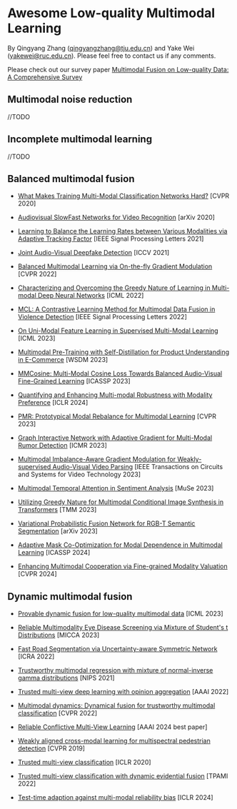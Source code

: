 # Awesome Low-quality Multimodal Learning

By Qingyang Zhang (qingyangzhang@tju.edu.cn) and Yake Wei (yakewei@ruc.edu.cn). Please feel free to contact us if any comments.

Please check out our survey paper [Multimodal Fusion on Low-quality Data: A Comprehensive Survey](http://arxiv.org/abs/2404.18947)





## Multimodal noise reduction

//TODO

## Incomplete multimodal learning


//TODO



## Balanced multimodal fusion

- [What Makes Training Multi-Modal Classification Networks Hard?](https://arxiv.org/abs/1905.12681) [CVPR 2020]

- [Audiovisual SlowFast Networks for Video Recognition](https://arxiv.org/abs/2001.08740) [arXiv 2020]


- [Learning to Balance the Learning Rates between Various Modalities via Adaptive Tracking Factor](https://ieeexplore.ieee.org/document/9503315) [IEEE Signal Processing Letters  2021]

- [Joint Audio-Visual Deepfake Detection](https://openaccess.thecvf.com/content/ICCV2021/papers/Zhou_Joint_Audio-Visual_Deepfake_Detection_ICCV_2021_paper.pdf) [ICCV 2021]

- [Balanced Multimodal Learning via On-the-fly Gradient Modulation](https://openaccess.thecvf.com/content/CVPR2022/papers/Peng_Balanced_Multimodal_Learning_via_On-the-Fly_Gradient_Modulation_CVPR_2022_paper.pdf) [CVPR 2022]

- [Characterizing and Overcoming the Greedy Nature of Learning in Multi-modal Deep Neural Networks](https://proceedings.mlr.press/v162/wu22d/wu22d.pdf) [ICML 2022]

- [MCL: A Contrastive Learning Method for Multimodal Data Fusion in Violence Detection](https://ieeexplore.ieee.org/document/9976192) [IEEE Signal Processing Letters 2022]

- [On Uni-Modal Feature Learning in Supervised Multi-Modal Learning](https://proceedings.mlr.press/v202/du23e/du23e.pdf) [ICML 2023]

- [Multimodal Pre-Training with Self-Distillation for Product Understanding in E-Commerce](https://dl.acm.org/doi/10.1145/3539597.3570423) [WSDM 2023]

- [MMCosine: Multi-Modal Cosine Loss Towards Balanced Audio-Visual Fine-Grained Learning](https://arxiv.org/abs/2303.05338) [ICASSP 2023]

- [Quantifying and Enhancing Multi-modal Robustness with Modality Preference](https://arxiv.org/abs/2402.06244) [ICLR 2024]

- [PMR: Prototypical Modal Rebalance for Multimodal Learning](https://openaccess.thecvf.com/content/CVPR2023/papers/Fan_PMR_Prototypical_Modal_Rebalance_for_Multimodal_Learning_CVPR_2023_paper.pdf) [CVPR 2023]

- [Graph Interactive Network with Adaptive Gradient for Multi-Modal Rumor Detection](https://dl.acm.org/doi/abs/10.1145/3591106.3592250) [ICMR 2023]

- [Multimodal Imbalance-Aware Gradient Modulation for Weakly-supervised Audio-Visual Video Parsing](https://arxiv.org/abs/2307.02041) [IEEE Transactions on Circuits and Systems for Video Technology 2023]

- [Multimodal Temporal Attention in Sentiment Analysis](https://dl.acm.org/doi/10.1145/3551876.3554811) [MuSe 2023]

- [Utilizing Greedy Nature for Multimodal Conditional Image Synthesis in Transformers](https://ieeexplore.ieee.org/document/10184483) [TMM 2023]

- [Variational Probabilistic Fusion Network for RGB-T Semantic Segmentation](https://arxiv.org/abs/2307.08536) [arXiv 2023]

- [Adaptive Mask Co-Optimization for Modal Dependence in Multimodal Learning](https://ieeexplore.ieee.org/document/10096641) [ICASSP 2024]

- [Enhancing Multimodal Cooperation via Fine-grained Modality Valuation](https://arxiv.org/abs/2309.06255) [CVPR 2024]


## Dynamic multimodal fusion

- [Provable dynamic fusion for low-quality multimodal data](https://proceedings.mlr.press/v202/zhang23ar/zhang23ar.pdf) [ICML 2023]

- [Reliable Multimodality Eye Disease Screening via Mixture of Student's t Distributions](https://arxiv.org/abs/2303.09790) [MICCA 2023]
- [Fast Road Segmentation via Uncertainty-aware Symmetric Network](https://arxiv.org/abs/2203.04537) [ICRA 2022]
- [Trustworthy multimodal regression with mixture of normal-inverse gamma distributions](https://arxiv.org/abs/2111.08456) [NIPS 2021]
- [Trusted multi-view deep learning with opinion aggregation](https://ojs.aaai.org/index.php/AAAI/article/view/20724) [AAAI 2022]
- [Multimodal dynamics: Dynamical fusion for trustworthy multimodal classification](https://openaccess.thecvf.com/content/CVPR2022/papers/Han_Multimodal_Dynamics_Dynamical_Fusion_for_Trustworthy_Multimodal_Classification_CVPR_2022_paper.pdf) [CVPR 2022]
- [Reliable Conflictive Multi-View Learning](https://arxiv.org/abs/2402.16897) [AAAI 2024 best paper]

- [Weakly aligned cross-modal learning for multispectral pedestrian detection](https://openaccess.thecvf.com/content_ICCV_2019/papers/Zhang_Weakly_Aligned_Cross-Modal_Learning_for_Multispectral_Pedestrian_Detection_ICCV_2019_paper.pdf) [CVPR 2019]
- [Trusted multi-view classification](https://openreview.net/pdf?id=OOsR8BzCnl5) [ICLR 2020]
- [Trusted multi-view classification with dynamic evidential fusion](https://arxiv.org/pdf/2204.11423) [TPAMI 2022]
- [Test-time adaption against multi-modal reliability bias](https://openreview.net/pdf?id=TPZRq4FALB) [ICLR 2024]

